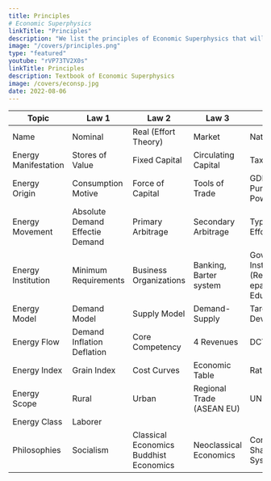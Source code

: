 ```yaml
---
title: Principles
# Economic Superphysics
linkTitle: "Principles"
description: "We list the principles of Economic Superphysics that will lead to solutions"
image: "/covers/principles.png"
type: "featured"
youtube: "rVP73TV2X0s"
linkTitle: Principles 
description: Textbook of Economic Superphysics
image: /covers/econsp.jpg
date: 2022-08-06
---
```



Topic | Law 1 | Law 2 | Law 3 | Law 4
---- | --- | --- | --- | --- 
Name | Nominal | Real (Effort Theory) | Market | Natural 
Energy Manifestation | Stores of Value | Fixed Capital | Circulating Capital | Taxes
Energy Origin | Consumption Motive | Force of Capital | Tools of Trade | GDP and Purchasing Power
Energy Movement | Absolute Demand Effectie Demand | Primary Arbitrage | Secondary Arbitrage | Types of Effort
Energy Institution | Minimum Requirements | Business Organizations | Banking, Barter system | Government Institutions (Resources epartment, Education) 
Energy Model | Demand Model | Supply Model | Demand-Supply | Targetted Development
Energy Flow | Demand Inflation Deflation | Core Competency | 4 Revenues | DCTI
Energy Index | Grain Index | Cost Curves | Economic Table | Ratios GDP
Energy Scope | Rural | Urban | Regional Trade (ASEAN EU) | UN 
Energy Class | Laborer
Philosophies | Socialism | Classical Economics Buddhist Economics | Neoclassical Economics | Communism Shariah Inca System 